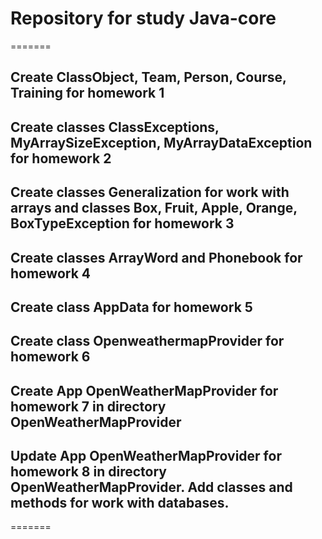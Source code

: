 # Repository for study Java-core

=======
## Create ClassObject, Team, Person, Course, Training for homework 1
## Create classes ClassExceptions, MyArraySizeException, MyArrayDataException for homework 2
## Create classes Generalization for work with arrays and classes Box, Fruit, Apple, Orange, BoxTypeException for homework 3
## Create classes ArrayWord and Phonebook for homework 4
## Create class AppData for homework 5
## Create class OpenweathermapProvider for homework 6
## Create App OpenWeatherMapProvider for homework 7 in directory OpenWeatherMapProvider
## Update App OpenWeatherMapProvider for homework 8 in directory OpenWeatherMapProvider. Add classes and methods for work with databases.
=======
